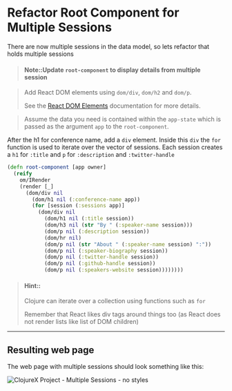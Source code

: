 # Refactor Root Component for Multiple Sessions 

There are now multiple sessions in the data model, so lets refactor  that holds multiple sessions

> #### Note::Update `root-component` to display details from multiple session

> Add React DOM elements using `dom/div`, `dom/h2` and `dom/p`.
>
> See the [React DOM Elements](https://facebook.github.io/react/docs/dom-elements.html) documentation for more details.

> Assume the data you need is contained within the `app-state` which is passed as the argument `app` to the `root-component`.

<!--sec data-title="Reveal answer..." data-id="answer002" data-collapse=true ces-->

After the h1 for conference name, add a `div` element.  Inside this `div` the `for` function is used to iterate over the vector of sessions.  Each session creates a `h1` for `:title` and `p` for `:description` and `:twitter-handle`


```clojure
(defn root-component [app owner]
  (reify
    om/IRender
    (render [_]
      (dom/div nil
        (dom/h1 nil (:conference-name app))
        (for [session (:sessions app)]
          (dom/div nil
            (dom/h1 nil (:title session))
            (dom/h3 nil (str "By " (:speaker-name session)))
            (dom/p nil (:description session))
            (dom/hr nil)
            (dom/p nil (str "About " (:speaker-name session) ":"))
            (dom/p nil (:speaker-biography session))
            (dom/p nil (:twitter-handle session))
            (dom/p nil (:github-handle session))
            (dom/p nil (:speakers-website session))))))))
```
<!--endsec-->


> #### Hint::
> Clojure can iterate over a collection using functions such as `for`
>
> Remember that React likes div tags around things too (as React does not render lists like list of DOM children)

<hr />

## Resulting web page

The web page with multiple sessions should look something like this:

![ClojureX Project - Multiple Sessions - no styles](/images/clojurex-project-multiple-sessions-no-styles.png)

